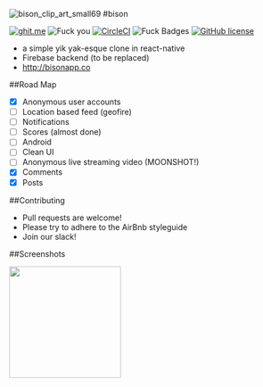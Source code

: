 
![bison_clip_art_small69](https://cloud.githubusercontent.com/assets/955730/14974940/63a959b4-10b0-11e6-8f04-f55e72df46e2.png)
#bison

[![ghit.me](https://ghit.me/badge.svg?repo=bretth18/bison)](https://ghit.me/repo/bretth18/bison)
![Fuck you](https://david-dm.org/bretth18/bison.svg)
[![CircleCI](https://circleci.com/gh/bretth18/bison.svg?style=shield)](https://circleci.com/gh/bretth18/bison)
![Fuck Badges](https://img.shields.io/badge/isbisoncool-yes-green.svg)
[![GitHub license](https://img.shields.io/badge/license-MIT-blue.svg)](https://raw.githubusercontent.com/bretth18/bison/master/LICENSE)
* a simple yik yak-esque clone in react-native
* Firebase backend (to be replaced)
* http://bisonapp.co


##Road Map

  -	[x] Anonymous user accounts
  -	[ ] Location based feed (geofire)
  - [ ] Notifications
  -	[ ] Scores (almost done)
  - [ ] Android
  - [ ] Clean UI
  - [ ] Anonymous live streaming video (MOONSHOT!)
  -	[x] Comments
  -	[x] Posts

##Contributing
* Pull requests are welcome!
* Please try to adhere to the AirBnb styleguide
* Join our slack!



##Screenshots

<img src="https://cloud.githubusercontent.com/assets/955730/15135769/1e928d9e-162f-11e6-93c6-abc1ac06117f.png" width="200">
